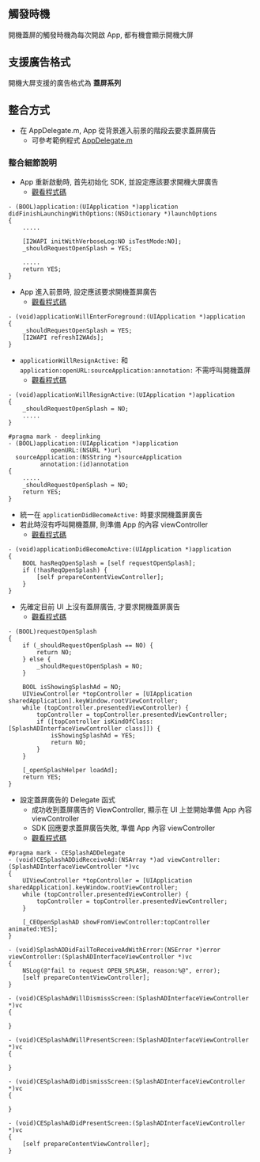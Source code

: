## 觸發時機
開機蓋屏的觸發時機為每次開啟 App, 都有機會顯示開機大屏

## 支援廣告格式
開機大屏支援的廣告格式為 **蓋屏系列**

## 整合方式
- 在 AppDelegate.m, App 從背景進入前景的階段去要求蓋屏廣告
    - 可參考範例程式 [AppDelegate.m](https://github.com/roylo/CrystalExpressCNSample/blob/master/CrystalExpressAppCN/CrystalExpressAppCN/AppDelegate.m)

### 整合細節說明
- App 重新啟動時, 首先初始化 SDK, 並設定應該要求開機大屏廣告
    - [觀看程式碼](https://github.com/roylo/CrystalExpressCNSample/blob/5e4ac9cb1e44021cea7d7d4bae4fc8fb0dba36a2/CrystalExpressAppCN/CrystalExpressAppCN/AppDelegate.m#L36)
```objc
- (BOOL)application:(UIApplication *)application didFinishLaunchingWithOptions:(NSDictionary *)launchOptions
{
    .....

    [I2WAPI initWithVerboseLog:NO isTestMode:NO];
    _shouldRequestOpenSplash = YES;

    .....
    return YES;
}
```

- App 進入前景時, 設定應該要求開機蓋屏廣告
    - [觀看程式碼](https://github.com/roylo/CrystalExpressCNSample/blob/5e4ac9cb1e44021cea7d7d4bae4fc8fb0dba36a2/CrystalExpressAppCN/CrystalExpressAppCN/AppDelegate.m#L65)
```objc
- (void)applicationWillEnterForeground:(UIApplication *)application
{
    _shouldRequestOpenSplash = YES;
    [I2WAPI refreshI2WAds];
}
```

- `applicationWillResignActive:` 和 `application:openURL:sourceApplication:annotation:` 不需呼叫開機蓋屏
    - [觀看程式碼](https://github.com/roylo/CrystalExpressCNSample/blob/5e4ac9cb1e44021cea7d7d4bae4fc8fb0dba36a2/CrystalExpressAppCN/CrystalExpressAppCN/AppDelegate.m#L45)
```objc
- (void)applicationWillResignActive:(UIApplication *)application
{
    _shouldRequestOpenSplash = NO;
    .....
}

#pragma mark - deeplinking
- (BOOL)application:(UIApplication *)application
            openURL:(NSURL *)url
  sourceApplication:(NSString *)sourceApplication
         annotation:(id)annotation
{
    .....
    _shouldRequestOpenSplash = NO;
    return YES;
}
```

- 統一在 `applicationDidBecomeActive:` 時要求開機蓋屏廣告
- 若此時沒有呼叫開機蓋屏, 則準備 App 的內容 viewController
    - [觀看程式碼](https://github.com/roylo/CrystalExpressCNSample/blob/5e4ac9cb1e44021cea7d7d4bae4fc8fb0dba36a2/CrystalExpressAppCN/CrystalExpressAppCN/AppDelegate.m#L71)
```objc
- (void)applicationDidBecomeActive:(UIApplication *)application
{
    BOOL hasReqOpenSplash = [self requestOpenSplash];
    if (!hasReqOpenSplash) {
        [self prepareContentViewController];
    }
}
```

- 先確定目前 UI 上沒有蓋屏廣告, 才要求開機蓋屏廣告
    - [觀看程式碼](https://github.com/roylo/CrystalExpressCNSample/blob/5e4ac9cb1e44021cea7d7d4bae4fc8fb0dba36a2/CrystalExpressAppCN/CrystalExpressAppCN/AppDelegate.m#L115)
```objc
- (BOOL)requestOpenSplash
{
    if (_shouldRequestOpenSplash == NO) {
        return NO;
    } else {
        _shouldRequestOpenSplash = NO;
    }

    BOOL isShowingSplashAd = NO;
    UIViewController *topController = [UIApplication sharedApplication].keyWindow.rootViewController;
    while (topController.presentedViewController) {
        topController = topController.presentedViewController;
        if ([topController isKindOfClass:[SplashADInterfaceViewController class]]) {
            isShowingSplashAd = YES;
            return NO;
        }
    }

    [_openSplashHelper loadAd];
    return YES;
}
```

- 設定蓋屏廣告的 Delegate 函式
    - 成功收到蓋屏廣告的 ViewController, 顯示在 UI 上並開始準備 App 內容 viewController
    - SDK 回應要求蓋屏廣告失敗, 準備 App 內容 viewController
    - [觀看程式碼](https://github.com/roylo/CrystalExpressCNSample/blob/5e4ac9cb1e44021cea7d7d4bae4fc8fb0dba36a2/CrystalExpressAppCN/CrystalExpressAppCN/AppDelegate.m#L137)
```objc
#pragma mark - CESplashADDelegate
- (void)CESplashADDidReceiveAd:(NSArray *)ad viewController:(SplashADInterfaceViewController *)vc
{
    UIViewController *topController = [UIApplication sharedApplication].keyWindow.rootViewController;
    while (topController.presentedViewController) {
        topController = topController.presentedViewController;
    }

    [_CEOpenSplashAD showFromViewController:topController animated:YES];
}

- (void)SplashADDidFailToReceiveAdWithError:(NSError *)error viewController:(SplashADInterfaceViewController *)vc
{
    NSLog(@"fail to request OPEN_SPLASH, reason:%@", error);
    [self prepareContentViewController];
}

- (void)CESplashAdWillDismissScreen:(SplashADInterfaceViewController *)vc
{

}

- (void)CESplashAdWillPresentScreen:(SplashADInterfaceViewController *)vc
{

}

- (void)CESplashAdDidDismissScreen:(SplashADInterfaceViewController *)vc
{

}

- (void)CESplashAdDidPresentScreen:(SplashADInterfaceViewController *)vc
{
    [self prepareContentViewController];
}
```
